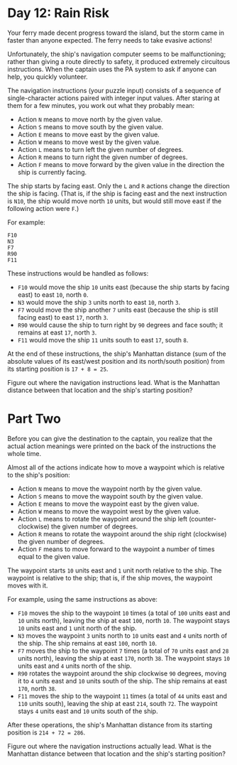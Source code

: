 # Day 12: Rain Risk

Your ferry made decent progress toward the island, but the storm
came in faster than anyone expected. The ferry needs to take evasive
actions!

Unfortunately, the ship's navigation computer seems to be malfunctioning;
rather than giving a route directly to safety, it produced extremely
circuitous instructions. When the captain uses the PA system to ask
if anyone can help, you quickly volunteer.

The navigation instructions (your puzzle input) consists of a
sequence of single-character actions paired with integer input
values. After staring at them for a few minutes, you work out what
they probably mean:

*   Action `N` means to move north by the given value.
*   Action `S` means to move south by the given value.
*   Action `E` means to move east by the given value.
*   Action `W` means to move west by the given value.
*   Action `L` means to turn left the given number of degrees.
*   Action `R` means to turn right the given number of degrees.
*   Action `F` means to move forward by the given value in the
    direction the ship is currently facing.

The ship starts by facing east. Only the `L` and `R` actions change the
direction the ship is facing. (That is, if the ship is facing east
and the next instruction is `N10`, the ship would move north `10` units,
but would still move east if the following action were `F`.)

For example:

    F10
    N3
    F7
    R90
    F11

These instructions would be handled as follows:

*   `F10` would move the ship `10` units east (because the ship starts by
     facing east) to east `10`, north `0`.
*   `N3` would move the ship `3` units north to east `10`, north `3`.
*   `F7` would move the ship another `7` units east (because the ship is
     still facing east) to east `17`, north `3`.
*   `R90` would cause the ship to turn right by `90` degrees and face south;
     it remains at east `17`, north `3`.
*   `F11` would move the ship `11` units south to east `17`, south `8`.

At the end of these instructions, the ship's Manhattan distance
(sum of the absolute values of its east/west position and its
north/south position) from its starting position is `17 + 8 = 25`.

Figure out where the navigation instructions lead. What is the
Manhattan distance between that location and the ship's starting
position?

# Part Two

Before you can give the destination to the captain, you realize
that the actual action meanings were printed on the back of the
instructions the whole time.

Almost all of the actions indicate how to move a waypoint which is
relative to the ship's position:

*   Action `N` means to move the waypoint north by the given value.
*   Action `S` means to move the waypoint south by the given value.
*   Action `E` means to move the waypoint east by the given value.
*   Action `W` means to move the waypoint west by the given value.
*   Action `L` means to rotate the waypoint around the ship left
    (counter-clockwise) the given number of degrees.
*   Action `R` means to rotate the waypoint around the ship right
    (clockwise) the given number of degrees.
*   Action `F` means to move forward to the waypoint a number of
    times equal to the given value.

The waypoint starts `10` units east and `1` unit north relative to the
ship. The waypoint is relative to the ship; that is, if the ship
moves, the waypoint moves with it.

For example, using the same instructions as above:

*   `F10` moves the ship to the waypoint `10` times (a total of `100` units
     east and `10` units north), leaving the ship at east `100`, north `10`.
     The waypoint stays `10` units east and `1` unit north of the ship.
*   `N3` moves the waypoint `3` units north to `10` units east and `4` units
     north of the ship. The ship remains at east `100`, north `10`.
*   `F7` moves the ship to the waypoint `7` times (a total of `70` units
     east and `28` units north), leaving the ship at east `170`, north `38`.
     The waypoint stays `10` units east and `4` units north of the ship.
*   `R90` rotates the waypoint around the ship clockwise `90` degrees,
     moving it to `4` units east and `10` units south of the ship. The ship
     remains at east `170`, north `38`.
*   `F11` moves the ship to the waypoint `11` times (a total of `44` units
     east and `110` units south), leaving the ship at east `214`, south `72`.
     The waypoint stays `4` units east and `10` units south of the ship.

After these operations, the ship's Manhattan distance from its
starting position is `214 + 72 = 286`.

Figure out where the navigation instructions actually lead. What
is the Manhattan distance between that location and the ship's
starting position?
